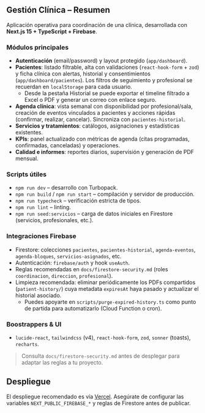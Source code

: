 ## Gestión Clínica – Resumen

Aplicación operativa para coordinación de una clínica, desarrollada con **Next.js 15 + TypeScript + Firebase**.

### Módulos principales

- **Autenticación** (email/password) y layout protegido (`app/dashboard`).
- **Pacientes**: listado filtrable, alta con validaciones (`react-hook-form` + `zod`) y ficha clínica con alertas, historial y consentimientos (`app/dashboard/pacientes`). Los filtros de seguimiento y profesional se recuerdan en `localStorage` para cada usuario.
  - Desde la pestaña Historial se puede exportar el timeline filtrado a Excel o PDF y generar un correo con enlace seguro.
- **Agenda clínica**: vista semanal con disponibilidad por profesional/sala, creación de eventos vinculados a pacientes y acciones rápidas (confirmar, realizar, cancelar). Sincroniza con `pacientes-historial`.
- **Servicios y tratamientos**: catálogos, asignaciones y estadísticas existentes.
- **KPIs**: panel actualizado con métricas de agenda (citas programadas, confirmadas, canceladas) y operaciones.
- **Calidad e informes**: reportes diarios, supervisión y generación de PDF mensual.

### Scripts útiles

- `npm run dev` – desarrollo con Turbopack.
- `npm run build` / `npm run start` – compilación y servidor de producción.
- `npm run typecheck` – verificación estricta de tipos.
- `npm run lint` – linting.
- `npm run seed:servicios` – carga de datos iniciales en Firestore (servicios, profesionales, etc.).

### Integraciones Firebase

- Firestore: colecciones `pacientes`, `pacientes-historial`, `agenda-eventos`, `agenda-bloques`, `servicios-asignados`, etc.
- Autenticación: `firebase/auth` y hook `useAuth`.
- Reglas recomendadas en `docs/firestore-security.md` (roles `coordinacion`, `direccion`, `profesional`).
- Limpieza recomendada: eliminar periódicamente los PDFs compartidos (`patient-history/`) cuya metadata `expiresAt` haya pasado y actualizar el historial asociado.
  - Puedes apoyarte en `scripts/purge-expired-history.ts` como punto de partida para automatizarlo (Cloud Function o cron).

### Boostrappers & UI

- `lucide-react`, `tailwindcss` (v4), `react-hook-form`, `zod`, `sonner` (toasts), `recharts`.

> Consulta `docs/firestore-security.md` antes de desplegar para adaptar las reglas a tu proyecto.

## Despliegue

El despliegue recomendado es vía [Vercel](https://vercel.com/). Asegúrate de configurar las variables `NEXT_PUBLIC_FIREBASE_*` y reglas de Firestore antes de publicar.
